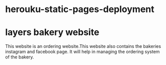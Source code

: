 # herouku-static-pages-deployment
# layers bakery website
This website is an ordering website.This website also contains the bakeries instagram and facebook page. It will help in managing the ordering system of the bakery.

